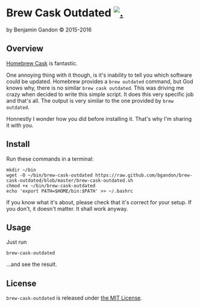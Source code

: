 Brew Cask Outdated  [![.](http://gaproxy.gstack.io/UA-68445280-1/bgandon/brew-cask-outdated/readme?pixel&dh=github.com)](https://github.com/gstackio/ga-beacon)
==================

by Benjamin Gandon © 2015-2016


Overview
--------

[Homebrew Cask](http://caskroom.io/) is fantastic.

One annoying thing with it though, is it's inability to tell you which
software could be updated. Homebrew provides a `brew outdated` command, but
God knows why, there is no similar `brew cask outdated`. This was driving me
crazy when decided to write this simple script. It does this very specific job
and that's all. The output is very similar to the one provided by
`brew outdated`.

Honnestly I wonder how you did before installing it. That's why I'm sharing it
with you.


Install
-------

Run these commands in a terminal:

    mkdir ~/bin
    wget -O ~/bin/brew-cask-outdated https://raw.github.com/bgandon/brew-cask-outdated/blob/master/brew-cask-outdated.sh
    chmod +x ~/bin/brew-cask-outdated
    echo 'export PATH=$HOME/bin:$PATH' >> ~/.bashrc

If you know what it's about, please check that it's correct for your setup. If
you don't, it doesn't matter. It shall work anyway.


Usage
-----

Just run

    brew-cask-outdated

…and see the result.


License
-------

`brew-cask-outdated` is released under [the MIT License](LICENSE.txt).

<!--
# Local Variables:
# indent-tabs-mode: nil
# End:
-->
